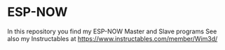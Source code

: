 # ESP-NOW
In this repository you find my ESP-NOW Master and Slave programs
See also my Instructables at https://www.instructables.com/member/Wim3d/
